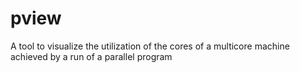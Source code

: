 # pview
A tool to visualize the utilization of the cores of a multicore machine achieved by a run of a parallel program
